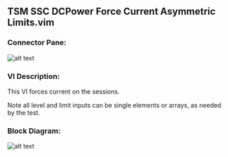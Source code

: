 ## **TSM SSC DCPower Force Current Asymmetric Limits.vim**
### Connector Pane:
![alt text](/images/Instrument%20Control/DCPower/TSM%20SSC%20DCPower%20Force%20Current%20Asymmetric%20Limits.vimc.png "TSM SSC DCPower Force Current Asymmetric Limits.vim connector pane")

### VI Description:
This VI forces current on the sessions.

Note all level and limit inputs can be single elements or arrays, as needed by the test.

### Block Diagram:
![alt text](/images/Instrument%20Control/DCPower/TSM%20SSC%20DCPower%20Force%20Current%20Asymmetric%20Limits.vimd.png "TSM SSC DCPower Force Current Asymmetric Limits.vim block diagram")
